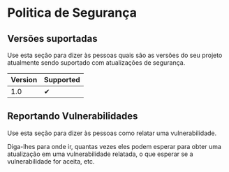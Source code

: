 # Politica de Segurança

## Versões suportadas

Use esta seção para dizer às pessoas quais são as versões do seu projeto atualmente sendo suportado com atualizações de segurança.

| Version | Supported          |
| ------- | ------------------ |
| 1.0  | ✔ |

## Reportando Vulnerabilidades

Use esta seção para dizer às pessoas como relatar uma vulnerabilidade.

Diga-lhes para onde ir, quantas vezes eles podem esperar para obter uma atualização em uma vulnerabilidade relatada, o que esperar se a vulnerabilidade for aceita, etc.